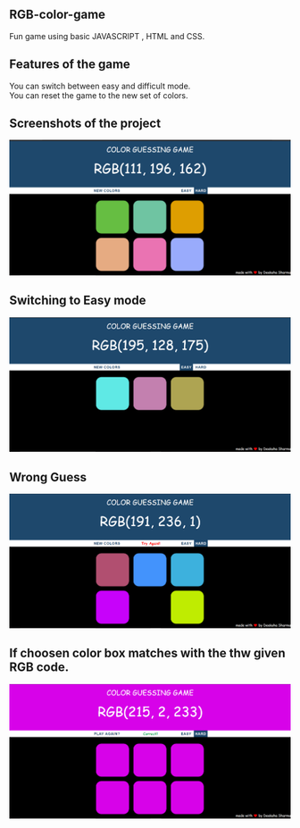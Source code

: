 ## RGB-color-game
Fun game using basic JAVASCRIPT , HTML and CSS.

## Features of the game
  You can switch between easy and difficult mode.<br>
  You can reset the game to the new set of colors.

## Screenshots of the project


  <img src='./screenshots/img1.png' alt='screenshot'><br>
  ## Switching to Easy mode<br>
  <img src='./screenshots/img2.png' alt='screenshot'><br>
  ## Wrong Guess
  <img src='./screenshots/img3.png' alt='screenshot'><br>
  ## If choosen color box matches with the thw given RGB code.
  <img src='./screenshots/img4.png' alt='screenshot'>
